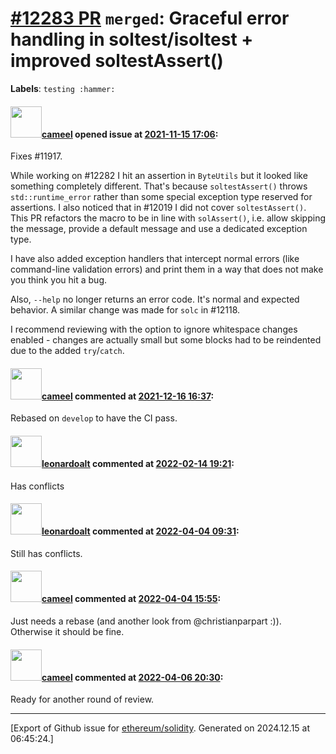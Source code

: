 # [\#12283 PR](https://github.com/ethereum/solidity/pull/12283) `merged`: Graceful error handling in soltest/isoltest + improved soltestAssert()
**Labels**: `testing :hammer:`


#### <img src="https://avatars.githubusercontent.com/u/137030?v=4" width="50">[cameel](https://github.com/cameel) opened issue at [2021-11-15 17:06](https://github.com/ethereum/solidity/pull/12283):

Fixes #11917.

While working on #12282 I hit an assertion in `ByteUtils` but it looked like something completely different. That's because `soltestAssert()` throws `std::runtime_error` rather than some special exception type reserved for assertions. I also noticed that in #12019 I did not cover `soltestAssert()`. This PR refactors the macro to be in line with `solAssert()`, i.e. allow skipping the message, provide a default message and use a dedicated exception type.

I have also added exception handlers that intercept normal errors (like command-line validation errors) and print them in a way that does not make you think you hit a bug.

Also, `--help` no longer returns an error code. It's normal and expected behavior. A similar change was made for `solc` in #12118.

I recommend reviewing with the option to ignore whitespace changes enabled - changes are actually small but some blocks had to be reindented due to the added `try`/`catch`.

#### <img src="https://avatars.githubusercontent.com/u/137030?v=4" width="50">[cameel](https://github.com/cameel) commented at [2021-12-16 16:37](https://github.com/ethereum/solidity/pull/12283#issuecomment-995985537):

Rebased on `develop` to have the CI pass.

#### <img src="https://avatars.githubusercontent.com/u/504195?u=ce2facd14af9fd474ebff49f0d44891f56f7500f&v=4" width="50">[leonardoalt](https://github.com/leonardoalt) commented at [2022-02-14 19:21](https://github.com/ethereum/solidity/pull/12283#issuecomment-1039462842):

Has conflicts

#### <img src="https://avatars.githubusercontent.com/u/504195?u=ce2facd14af9fd474ebff49f0d44891f56f7500f&v=4" width="50">[leonardoalt](https://github.com/leonardoalt) commented at [2022-04-04 09:31](https://github.com/ethereum/solidity/pull/12283#issuecomment-1087328207):

Still has conflicts.

#### <img src="https://avatars.githubusercontent.com/u/137030?v=4" width="50">[cameel](https://github.com/cameel) commented at [2022-04-04 15:55](https://github.com/ethereum/solidity/pull/12283#issuecomment-1087730611):

Just needs a rebase (and another look from @christianparpart :)). Otherwise it should be fine.

#### <img src="https://avatars.githubusercontent.com/u/137030?v=4" width="50">[cameel](https://github.com/cameel) commented at [2022-04-06 20:30](https://github.com/ethereum/solidity/pull/12283#issuecomment-1090759178):

Ready for another round of review.


-------------------------------------------------------------------------------



[Export of Github issue for [ethereum/solidity](https://github.com/ethereum/solidity). Generated on 2024.12.15 at 06:45:24.]
